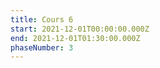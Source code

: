 ```yaml
---
title: Cours 6
start: 2021-12-01T00:00:00.000Z
end: 2021-12-01T01:30:00.000Z
phaseNumber: 3
---
```

